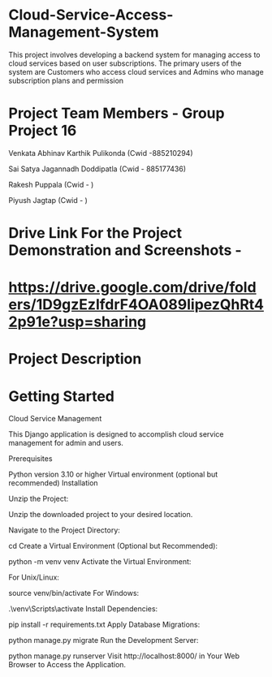# Cloud-Service-Access-Management-System
This project involves developing a backend system for managing access to cloud services based on user subscriptions. The primary users of the system are Customers who access cloud services and Admins who manage subscription plans and permission


# Project Team Members - Group Project 16


Venkata Abhinav Karthik Pulikonda (Cwid -885210294)

Sai Satya Jagannadh Doddipatla (Cwid - 885177436)

Rakesh Puppala (Cwid - )

Piyush Jagtap (Cwid - )



# Drive Link For the Project Demonstration and Screenshots -

# https://drive.google.com/drive/folders/1D9gzEzlfdrF4OA089lipezQhRt42p91e?usp=sharing


# Project Description




# Getting Started

Cloud Service Management

This Django application is designed to accomplish cloud service management for admin and users.

Prerequisites

Python version 3.10 or higher
Virtual environment (optional but recommended)
Installation

Unzip the Project:

Unzip the downloaded project to your desired location.

Navigate to the Project Directory:

cd <Project directory>
Create a Virtual Environment (Optional but Recommended):

python -m venv venv
Activate the Virtual Environment:

For Unix/Linux:

source venv/bin/activate
For Windows:

.\venv\Scripts\activate
Install Dependencies:

pip install -r requirements.txt
Apply Database Migrations:

python manage.py migrate
Run the Development Server:

python manage.py runserver
Visit http://localhost:8000/ in Your Web Browser to Access the Application.
